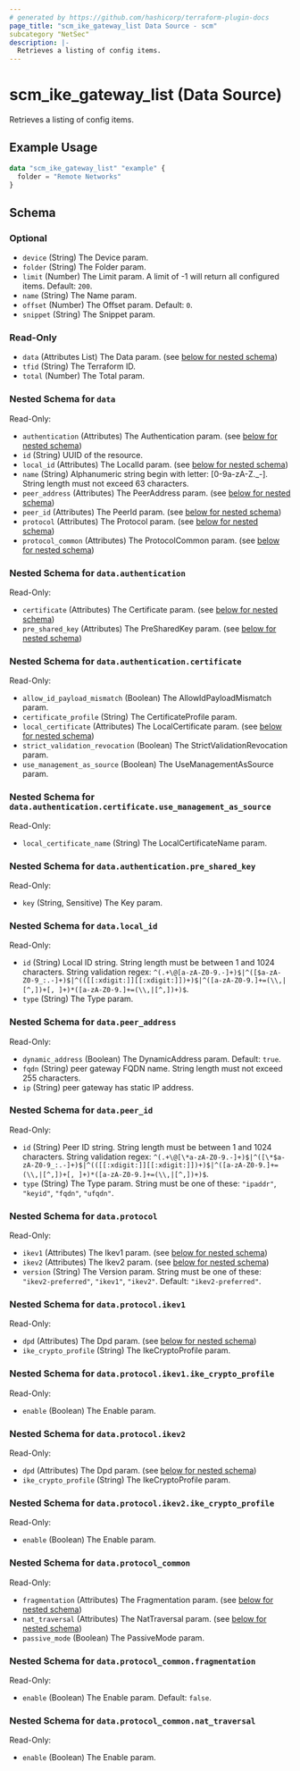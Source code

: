 ```yaml
---
# generated by https://github.com/hashicorp/terraform-plugin-docs
page_title: "scm_ike_gateway_list Data Source - scm"
subcategory "NetSec"
description: |-
  Retrieves a listing of config items.
---
```


# scm_ike_gateway_list (Data Source)

Retrieves a listing of config items.

## Example Usage

```terraform
data "scm_ike_gateway_list" "example" {
  folder = "Remote Networks"
}
```

<!-- schema generated by tfplugindocs -->
## Schema

### Optional

- `device` (String) The Device param.
- `folder` (String) The Folder param.
- `limit` (Number) The Limit param. A limit of -1 will return all configured items. Default: `200`.
- `name` (String) The Name param.
- `offset` (Number) The Offset param. Default: `0`.
- `snippet` (String) The Snippet param.

### Read-Only

- `data` (Attributes List) The Data param. (see [below for nested schema](#nestedatt--data))
- `tfid` (String) The Terraform ID.
- `total` (Number) The Total param.

<a id="nestedatt--data"></a>
### Nested Schema for `data`

Read-Only:

- `authentication` (Attributes) The Authentication param. (see [below for nested schema](#nestedatt--data--authentication))
- `id` (String) UUID of the resource.
- `local_id` (Attributes) The LocalId param. (see [below for nested schema](#nestedatt--data--local_id))
- `name` (String) Alphanumeric string begin with letter: [0-9a-zA-Z._-]. String length must not exceed 63 characters.
- `peer_address` (Attributes) The PeerAddress param. (see [below for nested schema](#nestedatt--data--peer_address))
- `peer_id` (Attributes) The PeerId param. (see [below for nested schema](#nestedatt--data--peer_id))
- `protocol` (Attributes) The Protocol param. (see [below for nested schema](#nestedatt--data--protocol))
- `protocol_common` (Attributes) The ProtocolCommon param. (see [below for nested schema](#nestedatt--data--protocol_common))

<a id="nestedatt--data--authentication"></a>
### Nested Schema for `data.authentication`

Read-Only:

- `certificate` (Attributes) The Certificate param. (see [below for nested schema](#nestedatt--data--authentication--certificate))
- `pre_shared_key` (Attributes) The PreSharedKey param. (see [below for nested schema](#nestedatt--data--authentication--pre_shared_key))

<a id="nestedatt--data--authentication--certificate"></a>
### Nested Schema for `data.authentication.certificate`

Read-Only:

- `allow_id_payload_mismatch` (Boolean) The AllowIdPayloadMismatch param.
- `certificate_profile` (String) The CertificateProfile param.
- `local_certificate` (Attributes) The LocalCertificate param. (see [below for nested schema](#nestedatt--data--authentication--certificate--local_certificate))
- `strict_validation_revocation` (Boolean) The StrictValidationRevocation param.
- `use_management_as_source` (Boolean) The UseManagementAsSource param.

<a id="nestedatt--data--authentication--certificate--local_certificate"></a>
### Nested Schema for `data.authentication.certificate.use_management_as_source`

Read-Only:

- `local_certificate_name` (String) The LocalCertificateName param.



<a id="nestedatt--data--authentication--pre_shared_key"></a>
### Nested Schema for `data.authentication.pre_shared_key`

Read-Only:

- `key` (String, Sensitive) The Key param.



<a id="nestedatt--data--local_id"></a>
### Nested Schema for `data.local_id`

Read-Only:

- `id` (String) Local ID string. String length must be between 1 and 1024 characters. String validation regex: `^(.+\@[a-zA-Z0-9.-]+)$|^([$a-zA-Z0-9_:.-]+)$|^(([[:xdigit:]][[:xdigit:]])+)$|^([a-zA-Z0-9.]+=(\\,|[^,])+[, ]+)*([a-zA-Z0-9.]+=(\\,|[^,])+)$`.
- `type` (String) The Type param.


<a id="nestedatt--data--peer_address"></a>
### Nested Schema for `data.peer_address`

Read-Only:

- `dynamic_address` (Boolean) The DynamicAddress param. Default: `true`.
- `fqdn` (String) peer gateway FQDN name. String length must not exceed 255 characters.
- `ip` (String) peer gateway has static IP address.


<a id="nestedatt--data--peer_id"></a>
### Nested Schema for `data.peer_id`

Read-Only:

- `id` (String) Peer ID string. String length must be between 1 and 1024 characters. String validation regex: `^(.+\@[\*a-zA-Z0-9.-]+)$|^([\*$a-zA-Z0-9_:.-]+)$|^(([[:xdigit:]][[:xdigit:]])+)$|^([a-zA-Z0-9.]+=(\\,|[^,])+[, ]+)*([a-zA-Z0-9.]+=(\\,|[^,])+)$`.
- `type` (String) The Type param. String must be one of these: `"ipaddr"`, `"keyid"`, `"fqdn"`, `"ufqdn"`.


<a id="nestedatt--data--protocol"></a>
### Nested Schema for `data.protocol`

Read-Only:

- `ikev1` (Attributes) The Ikev1 param. (see [below for nested schema](#nestedatt--data--protocol--ikev1))
- `ikev2` (Attributes) The Ikev2 param. (see [below for nested schema](#nestedatt--data--protocol--ikev2))
- `version` (String) The Version param. String must be one of these: `"ikev2-preferred"`, `"ikev1"`, `"ikev2"`. Default: `"ikev2-preferred"`.

<a id="nestedatt--data--protocol--ikev1"></a>
### Nested Schema for `data.protocol.ikev1`

Read-Only:

- `dpd` (Attributes) The Dpd param. (see [below for nested schema](#nestedatt--data--protocol--ikev1--dpd))
- `ike_crypto_profile` (String) The IkeCryptoProfile param.

<a id="nestedatt--data--protocol--ikev1--dpd"></a>
### Nested Schema for `data.protocol.ikev1.ike_crypto_profile`

Read-Only:

- `enable` (Boolean) The Enable param.



<a id="nestedatt--data--protocol--ikev2"></a>
### Nested Schema for `data.protocol.ikev2`

Read-Only:

- `dpd` (Attributes) The Dpd param. (see [below for nested schema](#nestedatt--data--protocol--ikev2--dpd))
- `ike_crypto_profile` (String) The IkeCryptoProfile param.

<a id="nestedatt--data--protocol--ikev2--dpd"></a>
### Nested Schema for `data.protocol.ikev2.ike_crypto_profile`

Read-Only:

- `enable` (Boolean) The Enable param.




<a id="nestedatt--data--protocol_common"></a>
### Nested Schema for `data.protocol_common`

Read-Only:

- `fragmentation` (Attributes) The Fragmentation param. (see [below for nested schema](#nestedatt--data--protocol_common--fragmentation))
- `nat_traversal` (Attributes) The NatTraversal param. (see [below for nested schema](#nestedatt--data--protocol_common--nat_traversal))
- `passive_mode` (Boolean) The PassiveMode param.

<a id="nestedatt--data--protocol_common--fragmentation"></a>
### Nested Schema for `data.protocol_common.fragmentation`

Read-Only:

- `enable` (Boolean) The Enable param. Default: `false`.


<a id="nestedatt--data--protocol_common--nat_traversal"></a>
### Nested Schema for `data.protocol_common.nat_traversal`

Read-Only:

- `enable` (Boolean) The Enable param.

